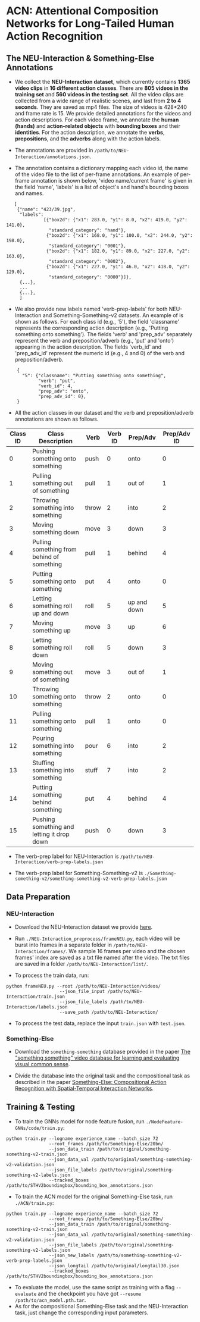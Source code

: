 # ACN: Attentional  Composition Networks for Long-Tailed Human Action Recognition

## The NEU-Interaction & Something-Else Annotations

- We collect the **NEU-Interaction dataset**, which currently contains **1365 video clips** in **16 different action classes**. There are **805 videos in the training set** and **560 videos in the testing set**. All the video clips are collected from a wide range of realistic scenes, and last from **2 to 4 seconds**. They are saved as mp4 files. The size of videos is 428*240 and frame rate is 15. We provide detailed annotations for the videos and action descriptions. For each video frame, we annotate the **human (hands)** and **action-related objects** with **bounding boxes** and their **identities**. For the action description, we annotate the **verbs**, **prepositions**, and the **adverbs** along with the action labels. 

- The annotations are provided in `/path/to/NEU-Interaction/annotations.json`.
  
- The annotation contains a dictionary mapping each video id, the name of the video file to the list of per-frame annotations.
  An example of per-frame annotation is shown below, 'video name/current frame' is given in the field 'name', 'labels' is a list of object's and hand's bounding boxes and names. 

```
   [
    {"name": "423/39.jpg", 
     "labels": 
              [{"box2d": {"x1": 283.0, "y1": 8.0, "x2": 419.0, "y2": 141.0}, 
                "standard_category": "hand"}, 
               {"box2d": {"x1": 168.0, "y1": 100.0, "x2": 244.0, "y2": 198.0}, 
                "standard_category": "0001"}, 
               {"box2d": {"x1": 182.0, "y1": 89.0, "x2": 227.0, "y2": 163.0}, 
                "standard_category": "0002"}, 
               {"box2d": {"x1": 227.0, "y1": 46.0, "x2": 418.0, "y2": 129.0}, 
                "standard_category": "0000"}]}, 
     {...},
     ...
     {...},
     ]
```

- We also provide new labels named 'verb-prep-labels' for both NEU-Interaction and Something-Something-v2 datasets. An example of is shown as follows. For each class id (e.g., '5'), the field 'classname' represents the corresponding action description (e.g., 'Putting something onto something'). The fields 'verb' and 'prep_adv' separately represent the verb and preposition/adverb (e.g., 'put' and 'onto') appearing in the action description. The fields 'verb_id' and 'prep_adv_id' represent the numeric id (e.g., 4 and 0) of the verb and preposition/adverb.


```
    {
      "5": {"classname": "Putting something onto something", 
            "verb": "put", 
            "verb_id": 4, 
            "prep_adv": "onto", 
            "prep_adv_id": 0},
    }
```
- All the action classes in our dataset and the verb and preposition/adverb annotations are shown as follows. 


|Class ID  |Class Description                         | Verb  |Verb ID| Prep/Adv    |Prep/Adv ID|
|----------|------------------------------------------|-------|-------|-------------|-----------|
|    0     |Pushing something onto something          | push  |   0   | onto        |   0       |
|    1     |Pulling something out of something        | pull  |   1   | out of      |   1       |
|    2     |Throwing something into something         | throw |   2   | into        |   2       |
|    3     |Moving something down                     | move  |   3   | down        |   3       |
|    4     |Pulling something from behind of something| pull  |   1   | behind      |   4       |
|    5     |Putting something onto something          | put   |   4   | onto        |   0       |
|    6     |Letting something roll up and down        | roll  |   5   | up and down |   5       |
|    7     |Moving something up                       | move  |   3   | up          |   6       |
|    8     |Letting something roll down               | roll  |   5   | down        |   3       |
|    9     |Moving something out of something         | move  |   3   | out of      |   1       |
|    10    |Throwing something onto something         | throw |   2   | onto        |   0       |
|    11    |Pulling something onto something          | pull  |   1   | onto        |   0       |
|    12    |Pouring something into something          | pour  |   6   | into        |   2       |
|    13    |Stuffing something into something         | stuff |   7   | into        |   2       |
|    14    |Putting something behind something        | put   |   4   | behind      |   4       |
|    15    |Pushing something and letting it drop down    | push  |   0   | down        |   3       |

- The verb-prep label for NEU-Interaction is `/path/to/NEU-Interaction/verb-prep-labels.json`

- The verb-prep label for Something-Something-v2 is `./Something-something-v2/something-something-v2-verb-prep-labels.json`

## Data Preparation

### NEU-Interaction

- Download the NEU-Interaction dataset we provide [here](https://drive.google.com/drive/folders/1xrKFBXP_2Rwh1gYMnf9AyXePnNW6EyxA?usp=sharing).

- Run `./NEU-Interaction_preprocess/frameNEU.py`, each video will be burst into frames in a separate folder in `/path/to/NEU-Interaction/frames/`. 
  We sample 16 frames per video and the chosen frames' index are saved as a txt file named after the video.
  The txt files are saved in a folder `/path/to/NEU-Interaction/list/`.

- To process the train data, run:

```
python frameNEU.py --root /path/to/NEU-Interaction/videos/ 
                    --json_file_input /path/to/NEU-Interaction/train.json 
                    --json_file_labels /path/to/NEU-Interaction/labels.json  
                    --save_path /path/to/NEU-Interaction/
```
- To process the test data, replace the input `train.json` with `test.json`.

### Something-Else

- Download the `something-something` database provided in the paper [The "something something" video database for learning and evaluating visual common sense](https://arxiv.org/pdf/1706.04261.pdf).

- Divide the database into the original task and the compositional task as described in the paper [Something-Else: Compositional Action Recognition with Spatial-Temporal Interaction Networks](https://ieeexplore.ieee.org/stamp/stamp.jsp?tp=&arnumber=9156858).

## Training & Testing

- To train the GNNs model for node feature fusion, run `./NodeFeature-GNNs/code/train.py`:

```
python train.py --logname experience_name --batch_size 72 
                --root_frames /path/to/Something-Else/20bn/
                --json_data_train /path/to/original/something-something-v2-train.json
                --json_data_val /path/to/original/something-something-v2-validation.json
                --json_file_labels /path/to/original/something-something-v2-labels.json
                --tracked_boxes /path/to/STHV2boundingbox/bounding_box_annotations.json
```

- To train the ACN model for the original Something-Else task, run `./ACN/train.py`:

```
python train.py --logname experience_name --batch_size 72 
                --root_frames /path/to/Something-Else/20bn/ 
                --json_data_train /path/to/original/something-something-v2-train.json
                --json_data_val /path/to/original/something-something-v2-validation.json
                --json_file_labels /path/to/original/something-something-v2-labels.json
                --json_new_labels /path/to/something-something-v2-verb-prep-labels.json
                --json_longtail /path/to/original/longtail30.json
                --tracked_boxes /path/to/STHV2boundingbox/bounding_box_annotations.json
```
- To evaluate the model, use the same script as training with a flag `--evaluate` and the checkpoint you have got `--resume /path/to/acn_model.pth.tar`.
- As for the compositional Something-Else task and the NEU-Interaction task, just change the corresponding input parameters.

